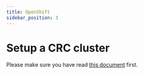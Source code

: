```yaml
---
title: OpenShift
sidebar_position: 3
---
```


# Setup a CRC cluster

Please make sure you have read [this document](development-clusters.md) first.